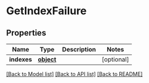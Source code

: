 # GetIndexFailure

## Properties
Name | Type | Description | Notes
------------ | ------------- | ------------- | -------------
**indexes** | [**object**](.md) |  | [optional] 

[[Back to Model list]](../README.md#documentation-for-models) [[Back to API list]](../README.md#documentation-for-api-endpoints) [[Back to README]](../README.md)


